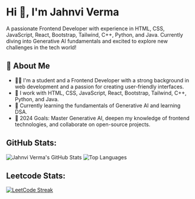 # Hi 👋, I'm Jahnvi Verma

A passionate Frontend Developer with experience in HTML, CSS, JavaScript, React, Bootstrap, Tailwind, C++, Python, and Java. Currently diving into Generative AI fundamentals and excited to explore new challenges in the tech world!

## 🔭 About Me
- 🧑‍💻 I'm a student and a Frontend Developer with a strong background in web development and a passion for creating user-friendly interfaces.
- 🔧 I work with HTML, CSS, JavaScript, React, Bootstrap, Tailwind, C++, Python, and Java.
- 🤖 Currently learning the fundamentals of Generative AI and learning DSA.
- 📅 2024 Goals: Master Generative AI, deepen my knowledge of frontend technologies, and collaborate on open-source projects.

## GitHub Stats:

![Jahnvi Verma's GitHub Stats](https://github-readme-stats.vercel.app/api?username=verma-jaanvi&show_icons=true&hide=prs&count_private=true&theme=dark&bg_color=0d1117) ![Top Languages](https://github-readme-stats.vercel.app/api/top-langs/?username=verma-jaanvi&layout=compact&theme=dark&bg_color=0d1117) 

  ## Leetcode Stats:
[![LeetCode Streak](https://leetcard.jacoblin.cool/verma-jaanvi?theme=dark&ext=heatmap)](https://leetcode.com/verma-jaanvi/) 







